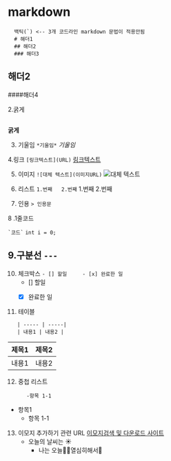 # markdown
```
  백틱(`) <-- 3개 코드라인 markdown 문법이 적용안됨
  # 해더1
  ## 해더2
  ### 해더3
```

## 해더2
####해더4


2.굵게
``` ** <2개 열고 닫으면 **
```
**굵게**


3. 기울임
``` *기울임* ```
*기울임*


4.링크
```[링크텍스트](URL)```
[링크텍스트](URL)


5. 이미지
   ```![대체 텍스트](이미지URL)```
   ![대체 텍스트](이미지URL)


6. 리스트
   ``` 1.번째   2.번째 ```
    1.번째
    2.번째
7. 인용
   ``` > 인용문 ```


8 .1줄코드

``` `코드` ```
`int i = 0;`


9.구분선
```---```
---


10. 체크박스
    ``` - [] 할일     - [x] 완료한 일 ```
    - [] 할일
    - [x] 완료한 일

    
11. 테이블
 ```| 제목1 | 제목2 |
    | ----- | -----|
    | 내용1 | 내용2 |
 ```

  | 제목1 | 제목2 |
  | ----- | -----|
  | 내용1 | 내용2 |

12. 중첩 리스트
``` - 항목1
      -항목 1-1
```
- 항목1
  - 항목 1-1

13. 이모지 추가하기 관련 URL
    [이모지검색 및 다운로드 사이트](https://emojipedia.org/)
    - 오늘의 날씨는 ☀️
      - 나는 오늘👨‍💻열심히해서🥇
